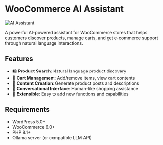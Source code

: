 # WooCommerce AI Assistant

![AI Assistant](https://img.icons8.com/color/96/000000/artificial-intelligence.png)

A powerful AI-powered assistant for WooCommerce stores that helps customers discover products, manage carts, and get e-commerce support through natural language interactions.

## Features

- 🛍️ **Product Search**: Natural language product discovery
- 🛒 **Cart Management**: Add/remove items, view cart contents
- 📝 **Content Creation**: Generate product posts and descriptions
- 💬 **Conversational Interface**: Human-like shopping assistance
- 🔌 **Extensible**: Easy to add new functions and capabilities

## Requirements

- WordPress 5.0+
- WooCommerce 6.0+
- PHP 8.1+
- Ollama server (or compatible LLM API)
